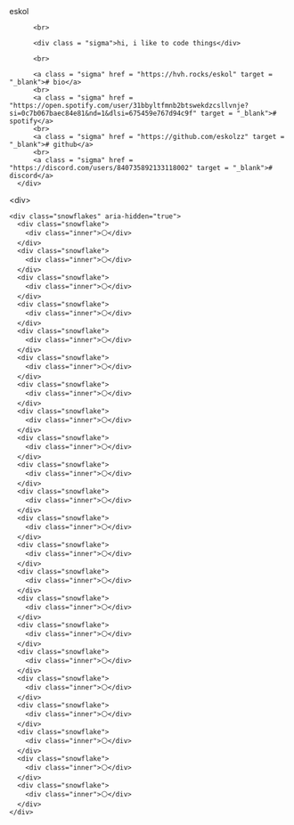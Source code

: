 <!DOCTYPE html>
<html lang="en">
<meta charset="utf-8">
<meta name="viewport" content="initial-scale=1.0, maximum-scale=1.0, user-scalable=1">
<head>
    <link rel="stylesheet" href="index.css">
</head>
<body>
  <div class = "wrapper">
      <div class="container">
          <div class="text">
              eskol
          </div>

          <br>

          <div class = "sigma">hi, i like to code things</div>

          <br>

          <a class = "sigma" href = "https://hvh.rocks/eskol" target = "_blank"># bio</a>
          <br>
          <a class = "sigma" href = "https://open.spotify.com/user/31bbyltfmnb2btswekdzcsllvnje?si=0c7b067baec84e81&nd=1&dlsi=675459e767d94c9f" target = "_blank"># spotify</a>
          <br>
          <a class = "sigma" href = "https://github.com/eskolzz" target = "_blank"># github</a>
          <br>
          <a class = "sigma" href = "https://discord.com/users/840735892133118002" target = "_blank"># discord</a>
      </div>
  <div\>
</body>
</html>

<style>
    .snowflake {
      color: white;
      font-size: 0.5em;
      font-family: Arial, sans-serif;
      text-shadow: 0 0 5px #000;
    }
    
    .snowflake,.snowflake .inner{animation-iteration-count:infinite;animation-play-state:running}@keyframes snowflakes-fall{0%{transform:translateY(0)}100%{transform:translateY(110vh)}}@keyframes snowflakes-shake{0%,100%{transform:translateX(0)}50%{transform:translateX(80px)}}.snowflake{position:fixed;top:-10%;z-index:9999;-webkit-user-select:none;user-select:none;cursor:default;animation-name:snowflakes-shake;animation-duration:3s;animation-timing-function:ease-in-out}.snowflake .inner{animation-duration:10s;animation-name:snowflakes-fall;animation-timing-function:linear}.snowflake:nth-of-type(0){left:1%;animation-delay:0s}.snowflake:nth-of-type(0) .inner{animation-delay:0s}.snowflake:first-of-type{left:10%;animation-delay:1s}.snowflake:first-of-type .inner,.snowflake:nth-of-type(8) .inner{animation-delay:1s}.snowflake:nth-of-type(2){left:20%;animation-delay:.5s}.snowflake:nth-of-type(2) .inner,.snowflake:nth-of-type(6) .inner{animation-delay:6s}.snowflake:nth-of-type(3){left:30%;animation-delay:2s}.snowflake:nth-of-type(11) .inner,.snowflake:nth-of-type(3) .inner{animation-delay:4s}.snowflake:nth-of-type(4){left:40%;animation-delay:2s}.snowflake:nth-of-type(10) .inner,.snowflake:nth-of-type(4) .inner{animation-delay:2s}.snowflake:nth-of-type(5){left:50%;animation-delay:3s}.snowflake:nth-of-type(5) .inner{animation-delay:8s}.snowflake:nth-of-type(6){left:60%;animation-delay:2s}.snowflake:nth-of-type(7){left:70%;animation-delay:1s}.snowflake:nth-of-type(7) .inner{animation-delay:2.5s}.snowflake:nth-of-type(8){left:80%;animation-delay:0s}.snowflake:nth-of-type(9){left:90%;animation-delay:1.5s}.snowflake:nth-of-type(9) .inner{animation-delay:3s}.snowflake:nth-of-type(10){left:25%;animation-delay:0s}.snowflake:nth-of-type(11){left:65%;animation-delay:2.5s}
    </style>
    <div class="snowflakes" aria-hidden="true">
      <div class="snowflake">
        <div class="inner">⚪</div>
      </div>
      <div class="snowflake">
        <div class="inner">⚪</div>
      </div>
      <div class="snowflake">
        <div class="inner">⚪</div>
      </div>
      <div class="snowflake">
        <div class="inner">⚪</div>
      </div>
      <div class="snowflake">
        <div class="inner">⚪</div>
      </div>
      <div class="snowflake">
        <div class="inner">⚪</div>
      </div>
      <div class="snowflake">
        <div class="inner">⚪</div>
      </div>
      <div class="snowflake">
        <div class="inner">⚪</div>
      </div>
      <div class="snowflake">
        <div class="inner">⚪</div>
      </div>
      <div class="snowflake">
        <div class="inner">⚪</div>
      </div>
      <div class="snowflake">
        <div class="inner">⚪</div>
      </div>
      <div class="snowflake">
        <div class="inner">⚪</div>
      </div>
      <div class="snowflake">
        <div class="inner">⚪</div>
      </div>
      <div class="snowflake">
        <div class="inner">⚪</div>
      </div>
      <div class="snowflake">
        <div class="inner">⚪</div>
      </div>
      <div class="snowflake">
        <div class="inner">⚪</div>
      </div>
      <div class="snowflake">
        <div class="inner">⚪</div>
      </div>
      <div class="snowflake">
        <div class="inner">⚪</div>
      </div>
      <div class="snowflake">
        <div class="inner">⚪</div>
      </div>
      <div class="snowflake">
        <div class="inner">⚪</div>
      </div>
      <div class="snowflake">
        <div class="inner">⚪</div>
      </div>
      <div class="snowflake">
        <div class="inner">⚪</div>
      </div>
    </div>
    

    
